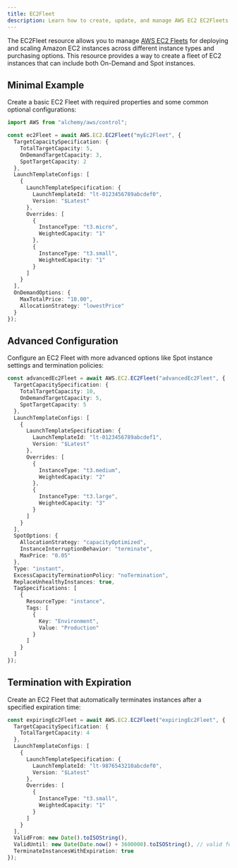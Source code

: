 ```yaml
---
title: EC2Fleet
description: Learn how to create, update, and manage AWS EC2 EC2Fleets using Alchemy Cloud Control.
---
```


The EC2Fleet resource allows you to manage [AWS EC2 Fleets](https://docs.aws.amazon.com/ec2/latest/userguide/) for deploying and scaling Amazon EC2 instances across different instance types and purchasing options. This resource provides a way to create a fleet of EC2 instances that can include both On-Demand and Spot instances.

## Minimal Example

Create a basic EC2 Fleet with required properties and some common optional configurations:

```ts
import AWS from "alchemy/aws/control";

const ec2Fleet = await AWS.EC2.EC2Fleet("myEc2Fleet", {
  TargetCapacitySpecification: {
    TotalTargetCapacity: 5,
    OnDemandTargetCapacity: 3,
    SpotTargetCapacity: 2
  },
  LaunchTemplateConfigs: [
    {
      LaunchTemplateSpecification: {
        LaunchTemplateId: "lt-0123456789abcdef0",
        Version: "$Latest"
      },
      Overrides: [
        {
          InstanceType: "t3.micro",
          WeightedCapacity: "1"
        },
        {
          InstanceType: "t3.small",
          WeightedCapacity: "1"
        }
      ]
    }
  ],
  OnDemandOptions: {
    MaxTotalPrice: "10.00",
    AllocationStrategy: "lowestPrice"
  }
});
```

## Advanced Configuration

Configure an EC2 Fleet with more advanced options like Spot instance settings and termination policies:

```ts
const advancedEc2Fleet = await AWS.EC2.EC2Fleet("advancedEc2Fleet", {
  TargetCapacitySpecification: {
    TotalTargetCapacity: 10,
    OnDemandTargetCapacity: 5,
    SpotTargetCapacity: 5
  },
  LaunchTemplateConfigs: [
    {
      LaunchTemplateSpecification: {
        LaunchTemplateId: "lt-0123456789abcdef1",
        Version: "$Latest"
      },
      Overrides: [
        {
          InstanceType: "t3.medium",
          WeightedCapacity: "2"
        },
        {
          InstanceType: "t3.large",
          WeightedCapacity: "3"
        }
      ]
    }
  ],
  SpotOptions: {
    AllocationStrategy: "capacityOptimized",
    InstanceInterruptionBehavior: "terminate",
    MaxPrice: "0.05"
  },
  Type: "instant",
  ExcessCapacityTerminationPolicy: "noTermination",
  ReplaceUnhealthyInstances: true,
  TagSpecifications: [
    {
      ResourceType: "instance",
      Tags: [
        {
          Key: "Environment",
          Value: "Production"
        }
      ]
    }
  ]
});
```

## Termination with Expiration

Create an EC2 Fleet that automatically terminates instances after a specified expiration time:

```ts
const expiringEc2Fleet = await AWS.EC2.EC2Fleet("expiringEc2Fleet", {
  TargetCapacitySpecification: {
    TotalTargetCapacity: 4
  },
  LaunchTemplateConfigs: [
    {
      LaunchTemplateSpecification: {
        LaunchTemplateId: "lt-9876543210abcdef0",
        Version: "$Latest"
      },
      Overrides: [
        {
          InstanceType: "t3.small",
          WeightedCapacity: "1"
        }
      ]
    }
  ],
  ValidFrom: new Date().toISOString(),
  ValidUntil: new Date(Date.now() + 3600000).toISOString(), // valid for 1 hour
  TerminateInstancesWithExpiration: true
});
```